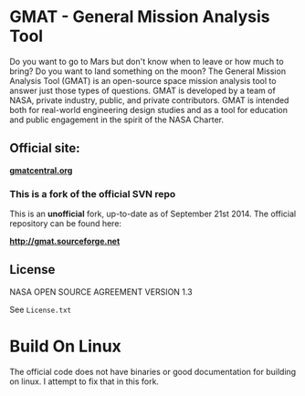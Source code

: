 # GMAT - General Mission Analysis Tool

Do you want to go to Mars but don't know when to leave or how much to bring?
Do you want to land something on the moon?  The General Mission Analysis Tool
(GMAT) is an open-source space mission analysis tool to answer just those
types of questions. GMAT is developed by a team of NASA, private industry,
public, and private contributors. GMAT is intended both for real-world
engineering design studies and as a tool for education and public engagement
in the spirit of the NASA Charter.


## Official site:

**[gmatcentral.org](http://gmatcentral.org/)**


### This is a fork of the official SVN repo

This is an **unofficial** fork, up-to-date as of September 21st 2014. The
official repository can be found here:

**<http://gmat.sourceforge.net>**


## License

NASA OPEN SOURCE AGREEMENT VERSION 1.3

See `License.txt`


# Build On Linux

The official code does not have binaries or good documentation for building on
linux. I attempt to fix that in this fork.
